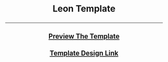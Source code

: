 # <p align="center"> Leon Template </p>

---

## <p align="center"> [Preview The Template](https://georgebeshay.github.io/Template_1/) <p>

## <p align="center"> [Template Design Link](https://www.graphberry.com/item/leon-psd-agency-template) <p>

